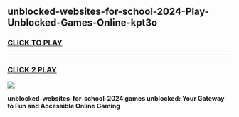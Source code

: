 
## unblocked-websites-for-school-2024-Play-Unblocked-Games-Online-kpt3o
<h3>
<a href="https://premium76.site?title=unblocked-websites-for-school-2024&ref=25A">CLICK TO PLAY</a></h3>
<hr>

<h3>
<a href="https://premium76.site?title=unblocked-websites-for-school-2024&ref=25A">CLICK 2 PLAY</a>
  
</h3>

<a href="https://premium76.site?title=unblocked-websites-for-school-2024&ref=25A"><img src="https://clearcache.store/games.png"></a>


**unblocked-websites-for-school-2024 games unblocked: Your Gateway to Fun and Accessible Online Gaming**
